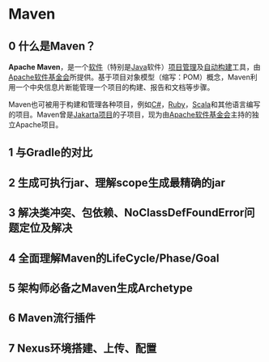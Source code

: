 # Maven

## 0 什么是Maven？

**Apache Maven**，是一个[软件](https://zh.wikipedia.org/wiki/软件)（特别是[Java](https://zh.wikipedia.org/wiki/Java_(编程语言))软件）[项目管理](https://zh.wikipedia.org/wiki/项目管理)及[自动构建](https://zh.wikipedia.org/wiki/自动构建)工具，由[Apache软件基金会](https://zh.wikipedia.org/wiki/Apache软件基金会)所提供。基于项目对象模型（缩写：POM）概念，Maven利用一个中央信息片断能管理一个项目的构建、报告和文档等步骤。

Maven也可被用于构建和管理各种项目，例如[C#](https://zh.wikipedia.org/wiki/C♯)，[Ruby](https://zh.wikipedia.org/wiki/Ruby)，[Scala](https://zh.wikipedia.org/wiki/Scala)和其他语言编写的项目。Maven曾是[Jakarta项目](https://zh.wikipedia.org/wiki/Jakarta项目)的子项目，现为由[Apache软件基金会](https://zh.wikipedia.org/wiki/Apache软件基金会)主持的独立Apache项目。

## 1 与Gradle的对比

## 2 生成可执行jar、理解scope生成最精确的jar

## 3 解决类冲突、包依赖、NoClassDefFoundError问题定位及解决

## 4 全面理解Maven的LifeCycle/Phase/Goal

## 5 架构师必备之Maven生成Archetype

## 6 Maven流行插件

## 7 Nexus环境搭建、上传、配置